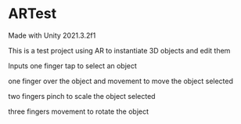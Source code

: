 # ARTest
 
Made with Unity 2021.3.2f1

This is a test project using AR to instantiate 3D objects and edit them

Inputs
one finger tap to select an object

one finger over the object and movement to move the object selected

two fingers pinch to scale the object selected

three fingers movement to rotate the object
